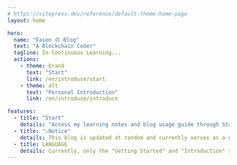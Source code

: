 ```yaml
---
# https://vitepress.dev/reference/default-theme-home-page
layout: home

hero:
  name: "Eason の Blog"
  text: "A Blockchain Coder"
  tagline: In Continuous Learning...
  actions:
    - theme: brand
      text: "Start"
      link: /en/introduce/start
    - theme: alt
      text: "Personal Introduction"
      link: /en/introduce/introduce

features:
  - title: "Start"
    details: "Access my learning notes and blog usage guide through Start."
  - title: "⚠️Notice"
    details: This blog is updated at random and currently serves as a guide for newcomers. For more information, please click on the GitHub repository in the upper right corner.
  - title: LANGUAGE
    details: Currently, only the "Getting Started" and "Introduction" sections are available in English. The rest of the notes are not supported at this time. Apologies for the inconvenience.
---
```

